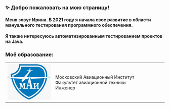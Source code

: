 ### ✨ Добро пожаловать на мою страницу!
#### Меня зовут Ирина. В 2021 году я начала свое развитие в области мануального тестирования программного обеспечения.
**Я также интересуюсь автоматизированным тестированием проектов на Java.**

### Моё образование:
<table width="100%" border="0">
<tr>
<td width="30%" valign="bottom"><img src="/images/mai.jpg"></td><td
valign="middle">Московский Авиационный Институт</br>Факультет авиационной техники</br>Инженер</td></tr>















